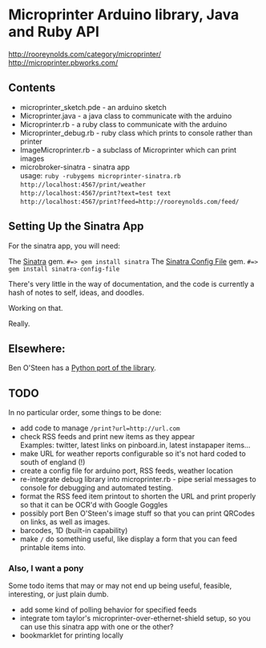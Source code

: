 Microprinter Arduino library, Java and Ruby API
===============================================

<http://rooreynolds.com/category/microprinter/>  
<http://microprinter.pbworks.com/>  

Contents
--------

 - microprinter_sketch.pde - an arduino sketch  
 - Microprinter.java - a java class to communicate with the arduino  
 - Microprinter.rb - a ruby class to communicate with the arduino  
 - Microprinter_debug.rb - ruby class which prints to console rather than printer
 - ImageMicroprinter.rb - a subclass of Microprinter which can print images
 - microbroker-sinatra - sinatra app   
   usage: `ruby -rubygems microprinter-sinatra.rb`  
  `http://localhost:4567/print/weather`  
  `http://localhost:4567/print?text=test text`  
  `http://localhost:4567/print?feed=http://rooreynolds.com/feed/`  


Setting Up the Sinatra App
--------------------------

For the sinatra app, you will need:

The [Sinatra](http://www.sinatrarb.com/) gem. `#=> gem install sinatra`
The [Sinatra Config File](https://github.com/rkh/sinatra-config-file) gem. `#=> gem install sinatra-config-file`

There's very little in the way of documentation, and the code is currently a hash of notes to self, ideas, and doodles.  

Working on that.  

Really. 


Elsewhere: 
---------
  Ben O'Steen has a [Python port of the library][pymicro]. 
  
[pymicro]: https://github.com/benosteen/microprinter/
  
TODO
----

In no particular order, some things to be done:

-   add code to manage `/print?url=http://url.com`  
-   check RSS feeds and print new items as they appear  
    Examples: twitter, latest links on pinboard.in, latest instapaper items…
-   make URL for weather reports configurable so it's not hard coded to south of england (!)
-   create a config file for arduino port, RSS feeds, weather location
-   re-integrate debug library into microprinter.rb - pipe serial messages to console for debugging and automated testing. 
-   format the RSS feed item printout to shorten the URL and print properly so that it can be OCR'd with Google Goggles
-   possibly port Ben O'Steen's image stuff so that you can print QRCodes on links, as well as images. 
-   barcodes, 1D (built-in capability)
-   make `/` do something useful, like display a form that you can feed printable items into.

### Also, I want a pony

Some todo items that may or may not end up being useful, feasible, interesting, or just plain dumb.

-   add some kind of polling behavior for specified feeds
-   integrate tom taylor's microprinter-over-ethernet-shield setup, so you can use this sinatra app with one or the other? 
-   bookmarklet for printing locally
